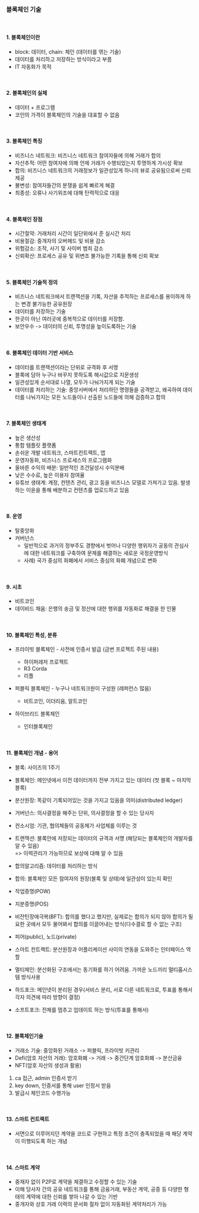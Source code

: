 ### 블록체인 기술

<br/>

#### 1. 블록체인이란

- block: 데이터, chain: 체인 (데이터를 엮는 기술)
- 데이터를 처리하고 저장하는 방식이라고 부름
- IT 자동화가 목적

<br/>

#### 2. 블록체인의 실체

- 데이터 + 프로그램
- 코인의 가격이 블록체인의 기술을 대표할 수 없음

<br/>

#### 3. 블록체인 특징

- 비즈니스 네트워크: 비즈니스 네트워크 참여자들에 의해 거래가 합의
- 자산추적: 어떤 참여자에 의해 언제 거래가 수행되었는지 투명하게 가시성 확보
- 합의: 비즈니스 네트워크의 거래정보가 일관성있게 하나의 뷰로 공유됨으로써 신뢰제공
- 불변성: 참여자들간의 분쟁을 쉽게 빠르게 해결
- 최종성: 오류나 사기위조에 대해 탄력적으로 대응

<br/>

#### 4. 블록체인 장점

- 시간절약: 거래처리 시간이 일단위에서 준 실시간 처리
- 비용절감: 중개자의 오버헤드 및 비용 감소
- 위험감소: 조작, 사기 및 사이버 범죄 감소
- 신뢰확산: 프로세스 공유 및 위변조 불가능한 기록을 통해 신뢰 확보

<br/>

#### 5. 블록체인 기술적 정의

- 비즈니스 네트워크에서 트랜잭션을 기록, 자산을 추적하는 프로세스를 용이하게 하는 변경 불가능한 공유원장
- 데이터를 저장하는 기술
- 한곳이 아닌 여러곳에 중복적으로 데이터를 저장함.
- 보안우수 -> 데이터의 신뢰, 투명성을 높이도록하는 기술

<br/>

#### 6. 블록체인 데이터 기반 서비스

- 데이터를 트랜잭션이라는 단위로 규격화 후 서명
- 블록에 담아 누구나 바꾸지 못하도록 해시값으로 지문생성
- 일관성있게 순서대로 나열, 모두가 나눠가지게 되는 기술
- 데이터를 처리하는 기술: 중앙서버에서 처리하던 명령들을 공격받고, 왜곡하여 데이터를 나눠가지는 모든 노드들이나 선출된 노드들에 의해 검증하고 합의

<br/>

#### 7. 블록체인 생태계

- 높은 생산성
- 통합 템플릿 플랫폼
- 손쉬운 개발 네트워크, 스마트컨트랙트, 앱
- 운영자동화, 비즈니스 프로세스의 프로그램화
- 올바른 수익의 배분: 일반적인 조건달성시 수익분배
- 낮은 수수료, 높은 이용자 참여율
- 유튜브 생태계: 계정, 컨텐츠 관리, 광고 등을 비즈니스 모델로 가져가고 있음. 발생하는 이윤을 통해 배분하고 컨텐츠를 업로드하고 있음

<br/>

#### 8. 운영

- 탈중앙화
- 커버넌스
  - 일반적으로 과거의 정부주도 경향에서 벗어나 다양한 행위자가 공동의 관심사에 대한 네트워크를 구축하여 문제를 해결하는 새로운 국정운영방식
  - 사례) 국가 중심의 화폐에서 서비스 중심의 화폐 개념으로 변화

<br/>

#### 9. 시초

- 비트코인
- 데이비드 채움: 은행의 송금 및 정산에 대한 행위를 자동화로 해결을 한 인물

<br/>

#### 10. 블록체인 특성, 분류

- 프라이빗 블록체인 - 사전에 인증서 발급 (금번 프로젝트 주된 내용)

  - 하이퍼레저 프로젝트
  - R3 Corda
  - 리플

- 퍼블릭 블록체인 - 누구나 네트워크원이 구성원 (레퍼런스 많음)

  - 비트코인, 이더리움, 알트코인

- 하이브리드 블록체인
  - 인터블록체인

<br/>

#### 11. 블록체인 개념 - 용어

- 블록: 사이즈의 1주기
- 블록체인: 메인넷에서 이전 데이터까지 전부 가지고 있는 데이터 (첫 블록 ~ 마지막 블록)
- 분산원장: 똑같이 기록되어있는 것을 가지고 있음을 의미(distributed ledger)

- 거버넌스: 의사결정을 해주는 단위, 의사결정을 할 수 있는 당사자
- 컨소시엄: 기관, 협의체들의 공동체가 사업체를 이루는 것

- 트랜잭션: 블록안에 저장되는 데이터의 규격과 서명
  (해당되는 블록체인의 개발자를 알 수 있음)  
  => 이력관리가 가능하므로 보상에 대해 알 수 있음

- 합의알고리즘: 데이터를 처리하는 방식
- 합의: 블록체인 모든 참여자의 원장(블록 및 상태)에 일관성이 있는지 확인
- 작업증명(POW)
- 지분증명(POS)

- 비잔틴장애극복(BFT): 합의를 했다고 했지만, 실제로는 합의가 되지 않아 합의가 필요한 곳에서 모두 물어봐서 합의를 이끌어내는 방식(다수결로 할 수 없는 구조)

- 피어(public), 노드(private)

- 스마트 컨트랙트: 분산원장과 어플리케이션 사이의 연동을 도와주는 인터페이스 역할

- 멀티체인: 분산화된 구조에서는 동기화를 하기 어려움. 가까운 노드끼리 멀티홉시스템 방식사용

- 하드포크: 메인넷이 분리된 경우(서비스 분리, 서로 다른 네트워크로, 투표를 통해서 각자 의견에 따라 방향이 결정)
- 소프트포크: 전체를 멈추고 업데이트 하는 방식(투표를 통해서)

<br/>

#### 12. 블록체인기술

- 거래소 기술: 중앙화된 거래소 -> 퍼블릭, 프라이빗 키관리
- Defi(암호 자산의 거래): 암호화폐 -> 거래 -> 중간단계 암호화폐 -> 분산금융
- NFT(암호 자산의 생성과 활용)

1. ca 접근, admin 인증서 받기
2. key down, 인증서를 통해 user 인정서 받음
3. 발급시 체인코드 수행가능

<br/>

#### 13. 스마트 컨트랙트

- 서면으로 이루어지던 계약을 코드로 구현하고 특정 조건이 충족되었을 때 해당 계약이 이행되도록 하는 개념

  <br/>

#### 14. 스마트 계약

- 중재자 없이 P2P로 계약을 체결하고 수정할 수 있는 기술
- 이해 당사자 간의 공유 네트워크를 통해 금융거래, 부동산 계약, 공증 등 다양한 형태의 계약에 대한 신뢰를 쌓아 나갈 수 있는 기반
- 중개자와 상호 거래 이력의 문서화 절차 없이 자동화된 계약처리가 가능
